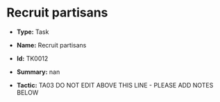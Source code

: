 # Recruit partisans

* **Type:** Task

* **Name:** Recruit partisans

* **Id:** TK0012

* **Summary:** nan

* **Tactic:** TA03
DO NOT EDIT ABOVE THIS LINE - PLEASE ADD NOTES BELOW